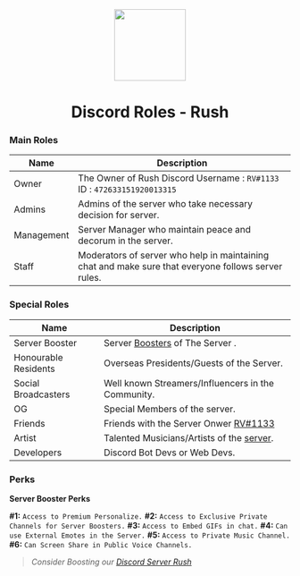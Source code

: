 <div align="center">
    <img src="https://cdn.discordapp.com/attachments/718129759196020847/911579713502343178/RUSH_2.gif" width="128px" style="max-width:100%;">
    <h1>Discord Roles - Rush</h1>
</div>

<h3><b>Main Roles</b></h3>

| Name           | Description                                                                                                           |
|----------------|-----------------------------------------------------------------------------------------------------------------------|
| Owner          | The Owner of Rush Discord Username : `RV#1133` ID : `472633151920013315`                                              |
| Admins         | Admins of the server who take necessary decision for server.                                                          |
| Management     | Server Manager who maintain peace and decorum in the server.                                                          |
| Staff          | Moderators of server who help in maintaining chat and make sure that everyone follows server rules.                   |
                                                                    
<h3><b>Special Roles</b></h3>

| Name              | Description                                                                                                                                                                                                     |
|-------------------|-----------------------------------------------------------------------------------------------------------------------------------------------------------------------------------------------------------------|
| Server Booster   | Server [Boosters](https://support.discord.com/hc/en-us/articles/360028038352-Server-Boosting-) of The Server .                                                                                                                                                                      |
| Honourable Residents  | Overseas Presidents/Guests of the Server.                                                                                                                                              |
| Social Broadcasters     | Well known Streamers/Influencers in the Community.                                                                                     |
| OG         | Special Members of the server.                                                                                                                                                            |
| Friends          | Friends with the Server Onwer [RV#1133](https://discord.com/users/472633151920013315)                                                                                                                                                        |
| Artist            | Talented Musicians/Artists of the [server](https://discord.gg/Np2YvkCmUn).                                                                                                                                     |
| Developers            | Discord Bot Devs or Web Devs.                                                                                                                                     |
                                                                                                                          

<h3><b>Perks</b></h3>

<b>Server Booster Perks</b>

**#1:** `Access to Premium Personalize.`
**#2:** `Access to Exclusive Private Channels for Server Boosters.`
**#3:** `Access to Embed GIFs in chat.`
**#4:** `Can use External Emotes in the Server.`
**#5:** `Access to Private Music Channel.`
**#6:** `Can Screen Share in Public Voice Channels.`

> *Consider Boosting our [Discord Server Rush](https://discord.gg/Np2YvkCmUn)*

